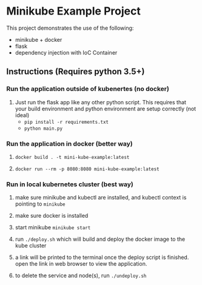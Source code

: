 # Minikube Example Project

This project demonstrates the use of the following:

- minikube + docker
- flask
- dependency injection with IoC Container


## Instructions (Requires python 3.5+)

### Run the application outside of kubenertes (no docker)

1. Just run the flask app like any other python script. This requires that your build
environment and python environment are setup correctly (not ideal)
    - `pip install -r requirements.txt`
    - `python main.py`

### Run the application in docker (better way)

1. `docker build . -t mini-kube-example:latest`

2. `docker run --rm -p 8080:8080 mini-kube-example:latest`

### Run in local kubernetes cluster (best way)

1. make sure minikube and kubectl are installed, and kubectl context is pointing to `minikube`

2. make sure docker is installed

3. start minikube `minikube start`

4. run `./deploy.sh` which will build and deploy the docker image to the kube cluster

5. a link will be printed to the terminal once the deploy script is finished. 
open the link in web browser to view the application.

6. to delete the service and node(s), run `./undeploy.sh`
